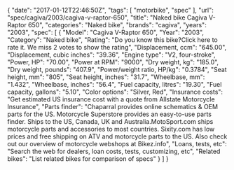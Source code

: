 {
    "date": "2017-01-12T22:46:50Z",
    "tags": [
        "motorbike",
        "spec"
    ],
    "url": "spec\/cagiva\/2003\/cagiva-v-raptor-650",
    "title": "Naked bike Cagiva V-Raptor 650",
    "categories": "Naked bike",
    "brands": "cagiva",
    "years": "2003",
    "spec": [
        {
            "Model": "Cagiva V-Raptor 650",
            "Year": "2003",
            "Category": "Naked bike",
            "Rating": "Do you know this bike?Click here to rate it. We miss 2 votes to show the rating",
            "Displacement, ccm": "645.00",
            "Displacement, cubic inches": "39.36",
            "Engine type": "V2, four-stroke",
            "Power, HP": "70.00",
            "Power at RPM": "9000",
            "Dry weight, kg": "185.0",
            "Dry weight, pounds": "407.9",
            "Power\/weight ratio, HP\/kg": "0.3784",
            "Seat height, mm": "805",
            "Seat height, inches": "31.7",
            "Wheelbase, mm": "1.432",
            "Wheelbase, inches": "56.4",
            "Fuel capacity, litres": "19.30",
            "Fuel capacity, gallons": "5.10",
            "Color options": "Silver, Red",
            "Insurance costs": "Get estimated US insurance cost with a quote from Allstate Motorcycle Insurance",
            "Parts finder": "Chaparral provides online schematics & OEM parts for the US.   Motorcycle Superstore provides an easy-to-use parts finder. Ships to the US, Canada, UK and Australia.MotoSport.com ships motorcycle parts and accessories to most countries.    Sixity.com has low prices and free shipping on ATV and motorcycle parts to the US. Also check out our overview of motorcycle webshops at Bikez.info",
            "Loans, tests, etc": "Search the web for dealers, loan costs, tests, customizing, etc",
            "Related bikes": "List related bikes for comparison of specs"
        }
    ]
}